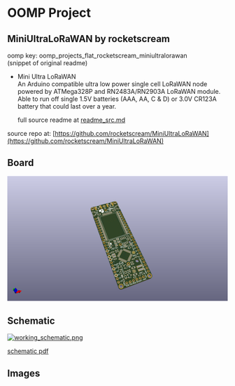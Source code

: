 # OOMP Project  
## MiniUltraLoRaWAN  by rocketscream  
  
oomp key: oomp_projects_flat_rocketscream_miniultralorawan  
(snippet of original readme)  
  
- Mini Ultra LoRaWAN  
An Arduino compatible ultra low power single cell LoRaWAN node powered by ATMega328P and RN2483A/RN2903A LoRaWAN module. Able to run off single 1.5V batteries (AAA, AA, C & D) or 3.0V CR123A battery that could last over a year.  
  
  full source readme at [readme_src.md](readme_src.md)  
  
source repo at: [https://github.com/rocketscream/MiniUltraLoRaWAN](https://github.com/rocketscream/MiniUltraLoRaWAN)  
## Board  
  
[![working_3d.png](working_3d_600.png)](working_3d.png)  
## Schematic  
  
[![working_schematic.png](working_schematic_600.png)](working_schematic.png)  
  
[schematic pdf](working_schematic.pdf)  
## Images  
